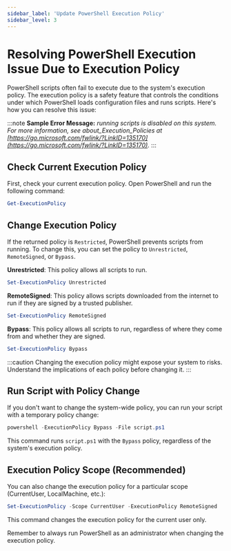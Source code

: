 ```yaml
---
sidebar_label: 'Update PowerShell Execution Policy'
sidebar_level: 3
---
```


# Resolving PowerShell Execution Issue Due to Execution Policy

PowerShell scripts often fail to execute due to the system's execution policy. The execution policy is a safety feature
that controls the conditions under which PowerShell loads configuration files and runs scripts. Here's how you can
resolve this issue:

:::note
**Sample Error Message:** *running scripts is disabled on this system. For more information, see
about_Execution_Policies at [https://go.microsoft.com/fwlink/?LinkID=135170](https://go.microsoft.com/fwlink/?LinkID=135170).*
:::

## Check Current Execution Policy

First, check your current execution policy. Open PowerShell and run the following command:

```powershell
Get-ExecutionPolicy
```

## Change Execution Policy

If the returned policy is `Restricted`, PowerShell prevents scripts from running. To change this, you can set the
policy to `Unrestricted`, `RemoteSigned`, or `Bypass`.

**Unrestricted**: This policy allows all scripts to run.

```powershell
Set-ExecutionPolicy Unrestricted
```

**RemoteSigned**: This policy allows scripts downloaded from the internet to run if they are signed by a trusted
publisher.

```powershell
Set-ExecutionPolicy RemoteSigned
```

**Bypass**: This policy allows all scripts to run, regardless of where they come from and whether they are signed.

```powershell
Set-ExecutionPolicy Bypass
```

:::caution
Changing the execution policy might expose your system to risks. Understand the implications of each policy before
changing it.
:::

## Run Script with Policy Change

If you don't want to change the system-wide policy, you can run your script with a temporary policy change:

```powershell
powershell -ExecutionPolicy Bypass -File script.ps1
```

This command runs `script.ps1` with the `Bypass` policy, regardless of the system's execution policy.

## Execution Policy Scope (Recommended)

You can also change the execution policy for a particular scope (CurrentUser, LocalMachine, etc.):

```powershell
Set-ExecutionPolicy -Scope CurrentUser -ExecutionPolicy RemoteSigned
```

This command changes the execution policy for the current user only.

Remember to always run PowerShell as an administrator when changing the execution policy.
